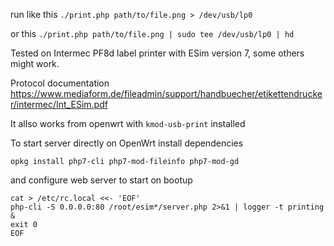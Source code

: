 

run like this `./print.php path/to/file.png > /dev/usb/lp0`

or this `./print.php path/to/file.png | sudo tee /dev/usb/lp0 | hd`

Tested on Intermec PF8d label printer with ESim version 7, some others might work.

Protocol documentation https://www.mediaform.de/fileadmin/support/handbuecher/etikettendrucker/intermec/Int_ESim.pdf

It allso works from openwrt with `kmod-usb-print` installed


To start server directly on OpenWrt install dependencies
```
opkg install php7-cli php7-mod-fileinfo php7-mod-gd
```

and configure web server to start on bootup
```
cat > /etc/rc.local <<- 'EOF'
php-cli -S 0.0.0.0:80 /root/esim*/server.php 2>&1 | logger -t printing &
exit 0
EOF
```

